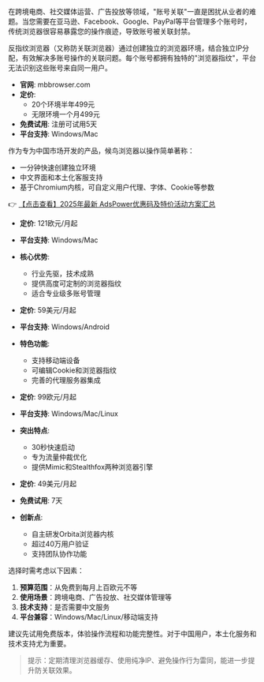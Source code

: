 

在跨境电商、社交媒体运营、广告投放等领域，"账号关联"一直是困扰从业者的难题。当您需要在亚马逊、Facebook、Google、PayPal等平台管理多个账号时，传统浏览器很容易暴露您的操作痕迹，导致账号被关联封禁。

反指纹浏览器（又称防关联浏览器）通过创建独立的浏览器环境，结合独立IP分配，有效解决多账号操作的关联问题。每个账号都拥有独特的"浏览器指纹"，平台无法识别这些账号来自同一用户。


- **官网**: mbbrowser.com
- **定价**: 
  - 20个环境半年499元
  - 无限环境一个月499元
- **免费试用**: 注册可试用5天
- **平台支持**: Windows/Mac

作为专为中国市场开发的产品，候鸟浏览器以操作简单著称：
- 一分钟快速创建独立环境
- 中文界面和本土化客服支持
- 基于Chromium内核，可自定义用户代理、字体、Cookie等参数

👉 [【点击查看】2025年最新 AdsPower优惠码及特价活动方案汇总](https://bit.ly/adspower_free)

- **定价**: 121欧元/月起
- **平台支持**: Windows/Mac
- **核心优势**:
  - 行业先驱，技术成熟
  - 提供高度可定制的浏览器指纹
  - 适合专业级多账号管理

- **定价**: 59美元/月起
- **平台支持**: Windows/Android
- **特色功能**:
  - 支持移动端设备
  - 可编辑Cookie和浏览器指纹
  - 完善的代理服务器集成

- **定价**: 99欧元/月起
- **平台支持**: Windows/Mac/Linux
- **突出特点**:
  - 30秒快速启动
  - 专为流量仲裁优化
  - 提供Mimic和Stealthfox两种浏览器引擎

- **定价**: 49美元/月起
- **免费试用**: 7天
- **创新点**:
  - 自主研发Orbita浏览器内核
  - 超过40万用户验证
  - 支持团队协作功能


选择时需考虑以下因素：
1. **预算范围**：从免费到每月上百欧元不等
2. **使用场景**：跨境电商、广告投放、社交媒体管理等
3. **技术支持**：是否需要中文服务
4. **平台兼容**：Windows/Mac/Linux/移动端支持

建议先试用免费版本，体验操作流程和功能完整性。对于中国用户，本土化服务和技术支持尤为重要。

> 提示：定期清理浏览器缓存、使用纯净IP、避免操作行为雷同，能进一步提升防关联效果。
